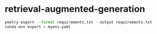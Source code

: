 # retrieval-augmented-generation

```python
poetry export --format requirements.txt --output requirements.txt
conda env export > myenv.yaml
```